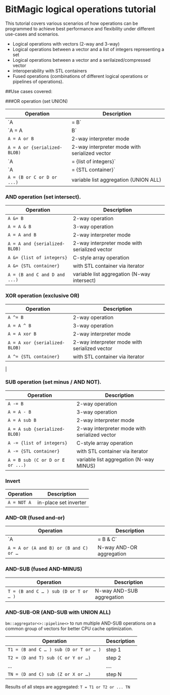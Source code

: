 # BitMagic logical operations tutorial

This tutorial covers various scenarios of how operations can be programmed to achieve best performance and flexibility under different use-cases and scenarios.

- Logical operations with vectors (2-way and 3-way)
- Logical operations between a vector and a list of integers representing a set
- Logical operations between a vector and a serilaized/compressed vector
- interoperability with STL containers
- Fused operations (combinations of different logical operations or pipelines of operations). 


##Use cases covered:

###OR operation (set UNION)

| Operation      | Description           |
| -------------- | --------------------- |
| `A |= B`       | 2-way operation       |
| `A = A | B`    | 3-way operation       |
| `A = A or B`   | 2-way interpreter mode|
| `A = A or {serialized-BLOB)`  | 2-way interpreter mode with serialized vector|
| `A |= {list of integers}`     | C-style array operation       |
| `A |= {STL container}`      | with STL container via iterator       |
| `A = (B or C or D or ...)`   | variable list aggregation (UNION ALL) |


### AND operation (set intersect).

| Operation      | Description           |
| -------------- | --------------------- |
| `A &= B`       | 2-way operation       |
| `A = A & B`    | 3-way operation       |
| `A = A and B`  | 2-way interpreter mode|
| `A = A and {serialized-BLOB)`  | 2-way interpreter mode with serialized vector|
| `A &= {list of integers}`     | C-style array operation       |
| `A &= {STL container}`      | with STL container via iterator |
| `A = (B and C and D and ...)`   | variable list aggregation (N-way intersect) |


### XOR operation (exclusive OR)

| Operation      | Description           |
| -------------- | --------------------- |
| `A ^= B`       | 2-way operation       |
| `A = A ^ B`    | 3-way operation       |
| `A = A xor B`  | 2-way interpreter mode|
| `A = A xor {serialized-BLOB)`  | 2-way interpreter mode with serialized vector|
| `A ^= {STL container}`      | with STL container via iterator |
|

### SUB operation (set minus / AND NOT).

| Operation      | Description           |
| -------------- | --------------------- |
| `A -= B`       | 2-way operation       |
| `A = A - B`    | 3-way operation       |
| `A = A sub B`  | 2-way interpreter mode|
| `A = A sub {serialized-BLOB)`  | 2-way interpreter mode with serialized vector|
| `A -= {list of integers}`     | C-style array operation       |
| `A -= {STL container}`      | with STL container via iterator |
| `A = B sub (C or D or E or ...)`  | variable list aggregation (N-way MINUS) |



### Invert 

| Operation      | Description           |
| -------------- | --------------------- |
| `A = NOT A`    | in-place set inverter |


### AND-OR (fused and-or)

| Operation      | Description           |
| -------------- | --------------------- |
| `A |= B & C`   | 3-way operation       |
| `A = A or (A and B) or (B and C) or …`    | N-way AND-OR aggregation  |


### AND-SUB (fused AND-MINUS)

| Operation      | Description           |
| -------------- | --------------------- |
| `T = (B and C … ) sub (D or T or … )`  | N-way AND-SUB aggregation |


### AND-SUB-OR  (AND-SUB with UNION ALL)

`bm::aggregator<>::pipeline<>` to run multiple AND-SUB operations on a common group of vectors for better CPU cache optimization.


| Operation      | Description           |
| -------------- | --------------------- |
| `T1 = (B and C … ) sub (D or T or … )`   | step 1      |
| `T2 = (D and T) sub (C or Y or …)`    |   step 2|
|...| ....|
| `TN = (D and C) sub (Z or X or …)`    |   step N|

Results of all steps are aggregated:
`T = T1 or T2 or ... TN`



